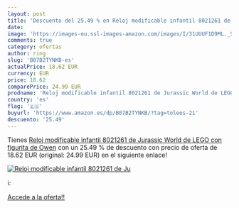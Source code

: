 ```yaml
---
layout: post
title: 'Descuento del 25.49 % en Reloj modificable infantil 8021261 de Ju'
date: 
image: 'https://images-eu.ssl-images-amazon.com/images/I/31UUUF1D9ML._SL200_.jpg'
comments: true
category: ofertas
author: ring
slug: 'B07B2TYNKB-es'
actualPrice: 18.62 EUR
currency: EUR
price: 18.62
comparePrice: 24.99 EUR
prodname: 'Reloj modificable infantil 8021261 de Jurassic World de LEGO con figurita de Owen'
country: 'es'
flag: '🇪🇸'
buyurl: 'https://www.amazon.es/dp/B07B2TYNKB/?tag=tolees-21'
descuento: '25.49'
---
```


Tienes [Reloj modificable infantil 8021261 de Jurassic World de LEGO con figurita de Owen](https://www.amazon.es/dp/B07B2TYNKB/?tag=tolees-21) con un 25.49 % de descuento con precio de oferta de 18.62 EUR (original: 24.99 EUR) en el siguiente enlace!

[![Reloj modificable infantil 8021261 de Ju](https://images-eu.ssl-images-amazon.com/images/I/31UUUF1D9ML._SL200_.jpg)](https://www.amazon.es/dp/B07B2TYNKB/?tag=tolees-21)

ℹ️:


[Accede a la oferta!!](https://www.amazon.es/dp/B07B2TYNKB/?tag=tolees-21)
